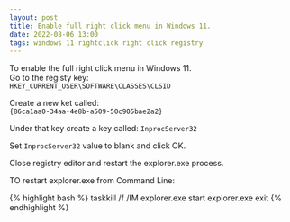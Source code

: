 ```yaml
---
layout: post
title: Enable full right click menu in Windows 11.
date: 2022-08-06 13:00
tags: windows 11 rightclick right click registry
---
```

To enable the full right click menu in Windows 11.  
Go to the registy key:  
`HKEY_CURRENT_USER\SOFTWARE\CLASSES\CLSID`

Create a new ket called:  
`{86ca1aa0-34aa-4e8b-a509-50c905bae2a2}`  

Under that key create a key called:
`InprocServer32`  

Set `InprocServer32` value to blank and click OK.

Close registry editor and restart the explorer.exe process.

TO restart explorer.exe from Command Line:

{% highlight bash %}
taskkill /f /IM explorer.exe
start explorer.exe
exit
{% endhighlight %}